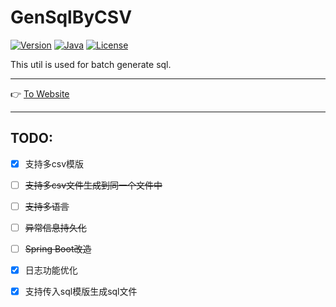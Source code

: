 # GenSqlByCSV

[![Version](https://img.shields.io/badge/Version-1.0.2-ff69b4)](https://github.com/maue-opensource/gensqlbycsv/releases)
[![Java](https://img.shields.io/badge/Java-1.8%2B-green)](https://www.openlogic.com/openjdk-downloads)
[![License](https://img.shields.io/badge/License-MIT-green)](https://opensource.org/licenses/MIT)

This util is used for batch generate sql.

---

👉 [To Website](https://maue-opensource.github.io/gensqlbycsv/)

---

## TODO:

-[x] 支持多csv模版

-[ ] ~~支持多csv文件生成到同一个文件中~~

-[ ] ~~支持多语言~~

-[ ] ~~异常信息持久化~~

-[ ] ~~Spring Boot改造~~

-[x] 日志功能优化

-[X] 支持传入sql模版生成sql文件